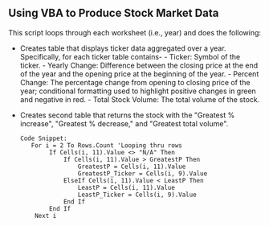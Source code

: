 ## Using VBA to Produce Stock Market Data

This script loops through each worksheet (i.e., year) and does the following:
- Creates table that displays ticker data aggregated over a year. Specifically, for each ticker table contains-
      - Ticker: Symbol of the ticker.
      - Yearly Change: Difference between the closing price at the end of the year and the opening price at the beginning of the year.
      - Percent Change: The percentage change from opening to closing price of the year; conditional formatting used to highlight positive changes in green and negative in red.
      - Total Stock Volume: The total volume of the stock.
- Creates second table that returns the stock with the "Greatest % increase", "Greatest % decrease," and "Greatest total volume".

      Code Snippet:
         For i = 2 To Rows.Count 'Looping thru rows
              If Cells(i, 11).Value <> "N/A" Then
                  If Cells(i, 11).Value > GreatestP Then
                      GreatestP = Cells(i, 11).Value
                      GreatestP_Ticker = Cells(i, 9).Value
                  ElseIf Cells(i, 11).Value < LeastP Then
                      LeastP = Cells(i, 11).Value
                      LeastP_Ticker = Cells(i, 9).Value
                  End If
              End If
          Next i
